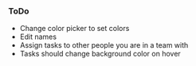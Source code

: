 ### ToDo
* Change color picker to set colors
* Edit names
* Assign tasks to other people you are in a team with
* Tasks should change background color on hover